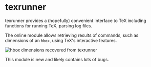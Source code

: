 texrunner
=========

texrunner provides a (hopefully) convenient interface to TeX including functions for running TeX, parsing log files.

The online module allows retrieving results of commands, such as dimensions of an `hbox`, using TeX's interactive features.

![hbox dimensions recovered from texrunner](https://rawgit.com/cchalmers/texrunner/master/diagrams/hbox.svg)

This module is new and likely contains lots of bugs.
